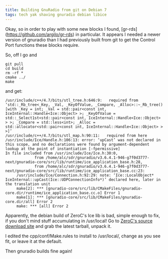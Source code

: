 ```yaml
---
title: Building GnuRadio from git on Debian 7
tags: tech yak shaving gnuradio debian libice
---
```


Okay, so in order to play with some new blocks I found, [gr-rds] (https://github.com/argilo/gr-rds) in particular. It appears I needed a newer version of gnuradio than I had previously built from git to get the Control Port functions these blocks require.

So, off I go and

    git pull
    cd build
    rm -rf *
    cmake ../
    make

and get:

    /usr/include/c++/4.7/bits/stl_tree.h:646:9:   required from ‘std::_Rb_tree<_Key, _Val, _KeyOfValue, _Compare, _Alloc>::~_Rb_tree() [with _Key = int; _Val = std::pair<const int, IceInternal::Handle<Ice::Object> >; _KeyOfValue = std::_Select1st<std::pair<const int, IceInternal::Handle<Ice::Object> > >; _Compare = std::less<int>; _Alloc = std::allocator<std::pair<const int, IceInternal::Handle<Ice::Object> > >]’
    /usr/include/c++/4.7/bits/stl_map.h:90:11:   required from here
    /usr/include/Ice/Handle.h:106:13: error: ‘upCast’ was not declared in this scope, and no declarations were found by argument-dependent lookup at the point of instantiation [-fpermissive]
    In file included from /usr/include/Ice/Ice.h:30:0,
                 from /home/alc/sdr/gnuradio/v3.6.4.1-946-g7f0d3777-next/gnuradio-core/src/lib/runtime/ice_application_base.h:28,
                 from /home/alc/sdr/gnuradio/v3.6.4.1-946-g7f0d3777-next/gnuradio-core/src/lib/runtime/ice_application_base.cc:23:
		 /usr/include/Ice/Connection.h:92:29: note: ‘Ice::LocalObject* IceInternal::upCast(Ice::UDPConnectionInfo*)’ declared here, later in the translation unit
		 make[2]: *** [gnuradio-core/src/lib/CMakeFiles/gnuradio-core.dir/runtime/ice_application_base.cc.o] Error 1
		 make[1]: *** [gnuradio-core/src/lib/CMakeFiles/gnuradio-core.dir/all] Error 2
		 make: *** [all] Error 2

Apparently, the debian build of ZeroC's Ice lib is bad, simple enough to fix, if you don't mind stuff accumulating in /usr/local! Go to [ZeroC's source download site](http://www.zeroc.com/download.html#src) and grab the latest tarball, unpack it.

I edited the cpp/conf/Make.rules to install to /usr/local/, change as you see fit, or leave it at the default.


Then gnuradio builds fine again!